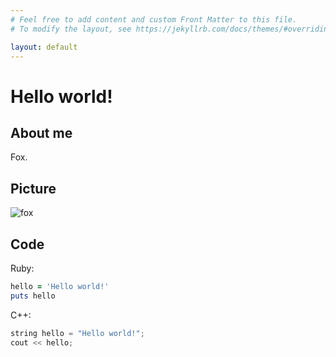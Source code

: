 ```yaml
---
# Feel free to add content and custom Front Matter to this file.
# To modify the layout, see https://jekyllrb.com/docs/themes/#overriding-theme-defaults

layout: default
---
```


# Hello world!

## About me
Fox.

## Picture
![fox](https://images.unsplash.com/photo-1563551937069-caa966ba3aa8)

## Code
Ruby:
~~~~ ruby
hello = 'Hello world!'
puts hello
~~~~

C++:
~~~~ c++
string hello = "Hello world!";
cout << hello;
~~~~
